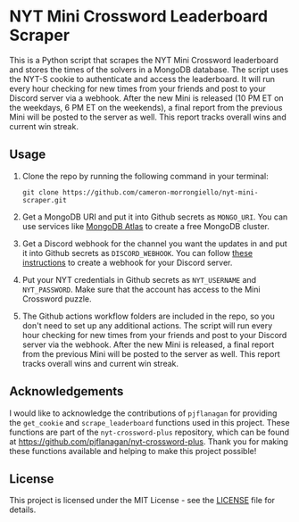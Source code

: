 # NYT Mini Crossword Leaderboard Scraper

This is a Python script that scrapes the NYT Mini Crossword leaderboard and stores the times of the solvers in a MongoDB database. The script uses the NYT-S cookie to authenticate and access the leaderboard. It will run every hour checking for new times from your friends and post to your Discord server via a webhook. After the new Mini is released (10 PM ET on the weekdays, 6 PM ET on the weekends), a final report from the previous Mini will be posted to the server as well. This report tracks overall wins and current win streak.

## Usage

1. Clone the repo by running the following command in your terminal:

   ```
   git clone https://github.com/cameron-morrongiello/nyt-mini-scraper.git
   ```

2. Get a MongoDB URI and put it into Github secrets as `MONGO_URI`. You can use services like [MongoDB Atlas](https://www.mongodb.com/atlas/database) to create a free MongoDB cluster.

3. Get a Discord webhook for the channel you want the updates in and put it into Github secrets as `DISCORD_WEBHOOK`. You can follow [these instructions](https://support.discord.com/hc/en-us/articles/228383668-Intro-to-Webhooks) to create a webhook for your Discord server.

4. Put your NYT credentials in Github secrets as `NYT_USERNAME` and `NYT_PASSWORD`. Make sure that the account has access to the Mini Crossword puzzle.

5. The Github actions workflow folders are included in the repo, so you don't need to set up any additional actions. The script will run every hour checking for new times from your friends and post to your Discord server via the webhook. After the new Mini is released, a final report from the previous Mini will be posted to the server as well. This report tracks overall wins and current win streak.

## Acknowledgements

I would like to acknowledge the contributions of `pjflanagan` for providing the `get_cookie` and `scrape_leaderboard` functions used in this project. These functions are part of the `nyt-crossword-plus` repository, which can be found at https://github.com/pjflanagan/nyt-crossword-plus. Thank you for making these functions available and helping to make this project possible!

## License

This project is licensed under the MIT License - see the [LICENSE](https://github.com/git/git-scm.com/blob/main/MIT-LICENSE.txt) file for details.
